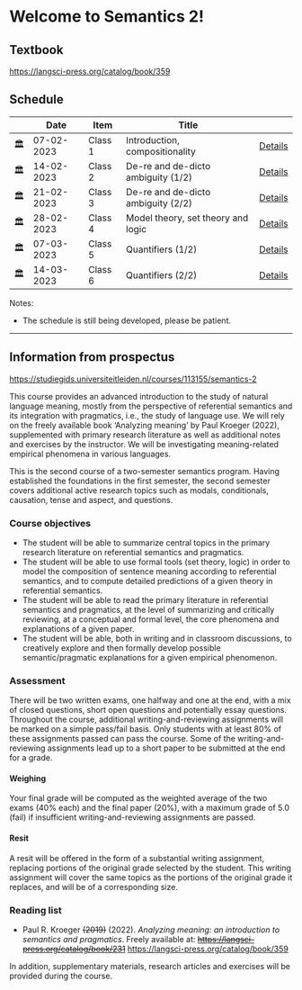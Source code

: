 # Welcome to Semantics 2!

## Textbook

https://langsci-press.org/catalog/book/359


## Schedule
|     |    Date    |   Item  |               Title                |                                                  |
| --- |    ---     |   ---   |                ---                 |                       ---                        |
|  🏛  | 07-02-2023 | Class 1 |   Introduction, compositionality   |   [Details](classes/01_introduction/README.md)   |
|  🏛  | 14-02-2023 | Class 2 | De-re and de-dicto ambiguity (1/2) |  [Details](classes/02_de_re_de_dicto/README.md)  |
|  🏛  | 21-02-2023 | Class 3 | De-re and de-dicto ambiguity (2/2) | [Details](classes/03_de_re_de_dicto_2/README.md) |
|  🏛  | 28-02-2023 | Class 4 | Model theory, set theory and logic |   [Details](classes/04_model_theory/README.md)   |
|  🏛  | 07-03-2023 | Class 5 |         Quantifiers (1/2)          |   [Details](classes/05_quantifiers/README.md)    |
|  🏛  | 14-03-2023 | Class 6 |         Quantifiers (2/2)          |  [Details](classes/06_quantifiers_2/README.md)   |


Notes:
- The schedule is still being developed, please be patient.

----------


## Information from prospectus
https://studiegids.universiteitleiden.nl/courses/113155/semantics-2

This course provides an advanced introduction to the study of natural language meaning, mostly from the perspective of referential semantics and its integration with pragmatics, i.e., the study of language use. We will rely on the freely available book ‘Analyzing meaning’ by Paul Kroeger (2022), supplemented with primary research literature as well as additional notes and exercises by the instructor. We will be investigating meaning-related empirical phenomena in various languages.

This is the second course of a two-semester semantics program. Having established the foundations in the first semester, the second semester covers additional active research topics such as modals, conditionals, causation, tense and aspect, and questions.

### Course objectives

- The student will be able to summarize central topics in the primary research literature on referential semantics and pragmatics.
- The student will be able to use formal tools (set theory, logic) in order to model the composition of sentence meaning according to referential semantics, and to compute detailed predictions of a given theory in referential semantics.
- The student will be able to read the primary literature in referential semantics and pragmatics, at the level of summarizing and critically reviewing, at a conceptual and formal level, the core phenomena and explanations of a given paper.
- The student will be able, both in writing and in classroom discussions, to creatively explore and then formally develop possible semantic/pragmatic explanations for a given empirical phenomenon.

### Assessment

There will be two written exams, one halfway and one at the end, with a mix of closed questions, short open questions and potentially essay questions. Throughout the course, additional writing-and-reviewing assignments will be marked on a simple pass/fail basis. Only students with at least 80% of these assignments passed can pass the course. Some of the writing-and-reviewing assignments lead up to a short paper to be submitted at the end for a grade.

#### Weighing

Your final grade will be computed as the weighted average of the two exams (40% each) and the final paper (20%), with a maximum grade of 5.0 (fail) if insufficient writing-and-reviewing assignments are passed.

#### Resit

A resit will be offered in the form of a substantial writing assignment, replacing portions of the original grade selected by the student. This writing assignment will cover the same topics as the portions of the original grade it replaces, and will be of a corresponding size.

### Reading list

- Paul R. Kroeger ~~(2019)~~ (2022). _Analyzing meaning: an introduction to semantics and pragmatics_. Freely available at: ~~https://langsci-press.org/catalog/book/231~~ https://langsci-press.org/catalog/book/359

In addition, supplementary materials, research articles and exercises will be provided during the course.
